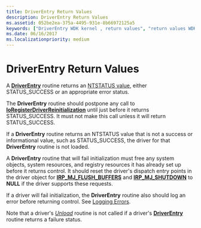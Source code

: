 ```yaml
---
title: DriverEntry Return Values
description: DriverEntry Return Values
ms.assetid: 052be2ea-375a-4495-931e-8b66972125a5
keywords: ["DriverEntry WDK kernel , return values", "return values WDK DriverEntry routine"]
ms.date: 06/16/2017
ms.localizationpriority: medium
---
```


# DriverEntry Return Values





A [**DriverEntry**](https://msdn.microsoft.com/library/windows/hardware/ff544113) routine returns an [NTSTATUS value](ntstatus-values.md), either STATUS\_SUCCESS or an appropriate error status.

The **DriverEntry** routine should postpone any call to [**IoRegisterDriverReinitialization**](https://msdn.microsoft.com/library/windows/hardware/ff549511) until just before it returns STATUS\_SUCCESS. It must not make this call unless it will return STATUS\_SUCCESS.

If a **DriverEntry** routine returns an NTSTATUS value that is not a success or informational value, such as STATUS\_SUCCESS, the driver for that **DriverEntry** routine is not loaded.

A **DriverEntry** routine that will fail initialization must free any system objects, system resources, and registry resources it has already set up before it returns control. It should reset the driver's dispatch entry points in the driver object for [**IRP\_MJ\_FLUSH\_BUFFERS**](https://msdn.microsoft.com/library/windows/hardware/ff550760) and [**IRP\_MJ\_SHUTDOWN**](https://msdn.microsoft.com/library/windows/hardware/ff550807) to **NULL** if the driver supports these requests.

If a driver will fail initialization, the **DriverEntry** routine also should log an error before returning control. See [Logging Errors](logging-errors.md).

Note that a driver's [*Unload*](https://msdn.microsoft.com/library/windows/hardware/ff564886) routine is not called if a driver's [**DriverEntry**](https://msdn.microsoft.com/library/windows/hardware/ff544113) routine returns a failure status.

 

 





